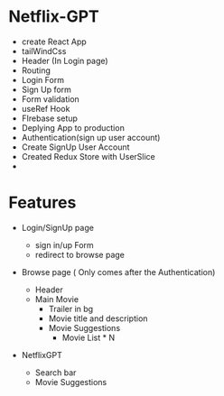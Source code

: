 # Netflix-GPT

- create React App
- tailWindCss
- Header (In Login page)
- Routing
- Login Form
- Sign Up form
- Form validation
- useRef Hook
- FIrebase setup
- Deplying App to production
- Authentication(sign up user account)
- Create SignUp User Account
- Created Redux Store with UserSlice
-

# Features

- Login/SignUp page

  - sign in/up Form
  - redirect to browse page

- Browse page ( Only comes after the Authentication)
  - Header
  - Main Movie
    - Trailer in bg
    - Movie title and description
    - Movie Suggestions
      - Movie List \* N
- NetflixGPT
  - Search bar
  - Movie Suggestions
